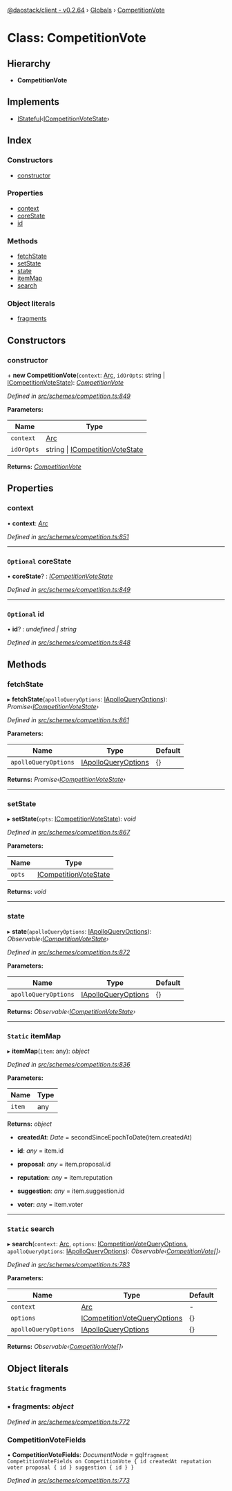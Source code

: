 [@daostack/client - v0.2.64](../README.md) › [Globals](../globals.md) › [CompetitionVote](competitionvote.md)

# Class: CompetitionVote

## Hierarchy

* **CompetitionVote**

## Implements

* [IStateful](../interfaces/istateful.md)‹[ICompetitionVoteState](../interfaces/icompetitionvotestate.md)›

## Index

### Constructors

* [constructor](competitionvote.md#constructor)

### Properties

* [context](competitionvote.md#context)
* [coreState](competitionvote.md#optional-corestate)
* [id](competitionvote.md#optional-id)

### Methods

* [fetchState](competitionvote.md#fetchstate)
* [setState](competitionvote.md#setstate)
* [state](competitionvote.md#state)
* [itemMap](competitionvote.md#static-itemmap)
* [search](competitionvote.md#static-search)

### Object literals

* [fragments](competitionvote.md#static-fragments)

## Constructors

###  constructor

\+ **new CompetitionVote**(`context`: [Arc](arc.md), `idOrOpts`: string | [ICompetitionVoteState](../interfaces/icompetitionvotestate.md)): *[CompetitionVote](competitionvote.md)*

*Defined in [src/schemes/competition.ts:849](https://github.com/dorgtech/client/blob/19b4373/src/schemes/competition.ts#L849)*

**Parameters:**

Name | Type |
------ | ------ |
`context` | [Arc](arc.md) |
`idOrOpts` | string &#124; [ICompetitionVoteState](../interfaces/icompetitionvotestate.md) |

**Returns:** *[CompetitionVote](competitionvote.md)*

## Properties

###  context

• **context**: *[Arc](arc.md)*

*Defined in [src/schemes/competition.ts:851](https://github.com/dorgtech/client/blob/19b4373/src/schemes/competition.ts#L851)*

___

### `Optional` coreState

• **coreState**? : *[ICompetitionVoteState](../interfaces/icompetitionvotestate.md)*

*Defined in [src/schemes/competition.ts:849](https://github.com/dorgtech/client/blob/19b4373/src/schemes/competition.ts#L849)*

___

### `Optional` id

• **id**? : *undefined | string*

*Defined in [src/schemes/competition.ts:848](https://github.com/dorgtech/client/blob/19b4373/src/schemes/competition.ts#L848)*

## Methods

###  fetchState

▸ **fetchState**(`apolloQueryOptions`: [IApolloQueryOptions](../interfaces/iapolloqueryoptions.md)): *Promise‹[ICompetitionVoteState](../interfaces/icompetitionvotestate.md)›*

*Defined in [src/schemes/competition.ts:861](https://github.com/dorgtech/client/blob/19b4373/src/schemes/competition.ts#L861)*

**Parameters:**

Name | Type | Default |
------ | ------ | ------ |
`apolloQueryOptions` | [IApolloQueryOptions](../interfaces/iapolloqueryoptions.md) |  {} |

**Returns:** *Promise‹[ICompetitionVoteState](../interfaces/icompetitionvotestate.md)›*

___

###  setState

▸ **setState**(`opts`: [ICompetitionVoteState](../interfaces/icompetitionvotestate.md)): *void*

*Defined in [src/schemes/competition.ts:867](https://github.com/dorgtech/client/blob/19b4373/src/schemes/competition.ts#L867)*

**Parameters:**

Name | Type |
------ | ------ |
`opts` | [ICompetitionVoteState](../interfaces/icompetitionvotestate.md) |

**Returns:** *void*

___

###  state

▸ **state**(`apolloQueryOptions`: [IApolloQueryOptions](../interfaces/iapolloqueryoptions.md)): *Observable‹[ICompetitionVoteState](../interfaces/icompetitionvotestate.md)›*

*Defined in [src/schemes/competition.ts:872](https://github.com/dorgtech/client/blob/19b4373/src/schemes/competition.ts#L872)*

**Parameters:**

Name | Type | Default |
------ | ------ | ------ |
`apolloQueryOptions` | [IApolloQueryOptions](../interfaces/iapolloqueryoptions.md) |  {} |

**Returns:** *Observable‹[ICompetitionVoteState](../interfaces/icompetitionvotestate.md)›*

___

### `Static` itemMap

▸ **itemMap**(`item`: any): *object*

*Defined in [src/schemes/competition.ts:836](https://github.com/dorgtech/client/blob/19b4373/src/schemes/competition.ts#L836)*

**Parameters:**

Name | Type |
------ | ------ |
`item` | any |

**Returns:** *object*

* **createdAt**: *Date* =  secondSinceEpochToDate(item.createdAt)

* **id**: *any* =  item.id

* **proposal**: *any* =  item.proposal.id

* **reputation**: *any* =  item.reputation

* **suggestion**: *any* =  item.suggestion.id

* **voter**: *any* =  item.voter

___

### `Static` search

▸ **search**(`context`: [Arc](arc.md), `options`: [ICompetitionVoteQueryOptions](../interfaces/icompetitionvotequeryoptions.md), `apolloQueryOptions`: [IApolloQueryOptions](../interfaces/iapolloqueryoptions.md)): *Observable‹[CompetitionVote](competitionvote.md)[]›*

*Defined in [src/schemes/competition.ts:783](https://github.com/dorgtech/client/blob/19b4373/src/schemes/competition.ts#L783)*

**Parameters:**

Name | Type | Default |
------ | ------ | ------ |
`context` | [Arc](arc.md) | - |
`options` | [ICompetitionVoteQueryOptions](../interfaces/icompetitionvotequeryoptions.md) |  {} |
`apolloQueryOptions` | [IApolloQueryOptions](../interfaces/iapolloqueryoptions.md) |  {} |

**Returns:** *Observable‹[CompetitionVote](competitionvote.md)[]›*

## Object literals

### `Static` fragments

### ▪ **fragments**: *object*

*Defined in [src/schemes/competition.ts:772](https://github.com/dorgtech/client/blob/19b4373/src/schemes/competition.ts#L772)*

###  CompetitionVoteFields

• **CompetitionVoteFields**: *DocumentNode* =  gql`fragment CompetitionVoteFields on CompetitionVote {
      id
      createdAt
      reputation
      voter
      proposal { id }
      suggestion { id }
    }`

*Defined in [src/schemes/competition.ts:773](https://github.com/dorgtech/client/blob/19b4373/src/schemes/competition.ts#L773)*
